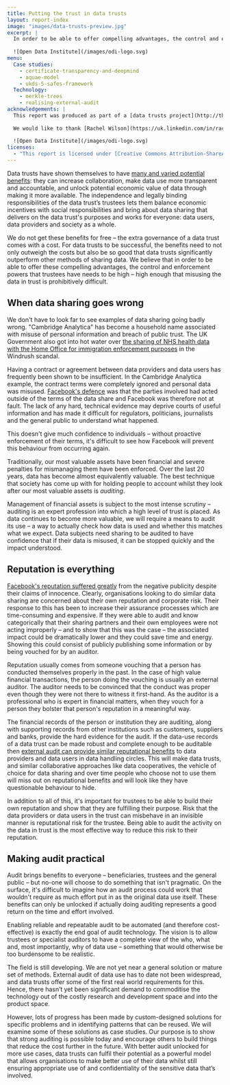 ```yaml
---
title: Putting the trust in data trusts
layout: report-index
image: "images/data-trusts-preview.jpg"
excerpt: |
  In order to be able to offer compelling advantages, the control and enforcement powers that data trusts have needs to be high enough that misusing the data in trust is prohibitively difficult. By examining case studies in audit technology, our purpose is to show that cost-effective strong auditing is possible today and encourage others to build things that reduce the cost further in the future.
  
  ![Open Data Institute](/images/odi-logo.svg)
menu:
  Case studies:
    - certificate-transparency-and-deepmind
    - aquae-model
    - ukds-5-safes-framework
  Technology:
    - merkle-trees
    - realising-external-audit
acknowledgements: |
  This report was produced as part of a [data trusts project](http://theodi.org/data-trusts) funded by the UK Government's [Office for Artificial Intelligence](https://twitter.com/OfficeForAI) and [Innovate UK](https://www.gov.uk/government/organisations/innovate-uk). It builds on research from the ODI's Innovation programme funded by Innovate UK. The views in this report are those of the authors.
  
  We would like to thank [Rachel Wilson](https://uk.linkedin.com/in/rachel-wilson-739b2630), [Olivier Thereaux](https://twitter.com/olivierthereaux), [Celia Killen](https://twitter.com/celiakillen) and [Peter Wells](https://twitter.com/peterkwells) for their feedback and support.
  
  ![Open Data Institute](/images/odi-logo.svg)
licenses:
  - "This report is licensed under [Creative Commons Attribution-ShareAlike 4.0 International](https://creativecommons.org/licenses/by-sa/4.0/)."
---
```


Data trusts have shown themselves to have [many and varied potential benefits](https://theodi.org/data-trusts): they can increase collaboration, make data use more transparent and accountable, and unlock potential economic value of data through making it more available. The independence and legally binding responsibilities of the data trust’s trustees lets them balance economic incentives with social responsibilities and bring about data sharing that delivers on the data trust's purposes and works for everyone: data users, data providers and society as a whole.

We do not get these benefits for free – the extra governance of a data trust comes with a cost. For data trusts to be successful, the benefits need to not only outweigh the costs but also be so good that data trusts significantly outperform other methods of sharing data. We believe that in order to be able to offer these compelling advantages, the control and enforcement powers that trustees have needs to be high – high enough that misusing the data in trust is prohibitively difficult.

## When data sharing goes wrong

We don't have to look far to see examples of data sharing going badly wrong. "Cambridge Analytica" has become a household name associated with misuse of personal information and breach of public trust. The UK Government also got into hot water over [the sharing of NHS health data with the Home Office for immigration enforcement purposes](https://www.opendemocracy.net/en/ournhs/is-our-personal-data-fair-game-in-drive-to-create-theresa-may-s-hostile-environment-f/) in the Windrush scandal.

Having a contract or agreement between data providers and data users has frequently been shown to be insufficient. In the Cambridge Analytica example, the contract terms were completely ignored and personal data was misused. [Facebook's defence](https://www.theguardian.com/us-news/2015/dec/11/senator-ted-cruz-president-campaign-facebook-user-data) was that the parties involved had acted outside of the terms of the data share and Facebook was therefore not at fault. The lack of any hard, technical evidence may deprive courts of useful information and has made it difficult for regulators, politicians, journalists and the general public to understand what happened.

This doesn't give much confidence to individuals – without proactive enforcement of their terms, it's difficult to see how Facebook will prevent this behaviour from occurring again.

Traditionally, our most valuable assets have been financial and severe penalties for mismanaging them have been enforced. Over the last 20 years, data has become almost equivalently valuable. The best technique that society has come up with for holding people to account whilst they look after our most valuable assets is _auditing_.

Management of financial assets is subject to the most intense scrutiny – auditing is an expert profession into which a high level of trust is placed. As data continues to become more valuable, we will require a means to audit its use – a way to actually check how data is used and whether this matches what we expect. Data subjects need sharing to be audited to have confidence that if their data is misused, it can be stopped quickly and the impact understood.

## Reputation is everything

[Facebook's reputation suffered greatly](https://www.bbc.com/news/business-43462423) from the negative publicity despite their claims of innocence. Clearly, organisations looking to do similar data sharing are concerned about their own reputation and corporate risk. Their response to this has been to increase their assurance processes which are time-consuming and expensive. If they were able to audit and know categorically that their sharing partners and their own employees were not acting improperly – and to show that this was the case – the associated impact could be dramatically lower and they could save time and energy. Showing this could consist of publicly publishing some information or by being vouched for by an auditor.

Reputation usually comes from someone vouching that a person has conducted themselves properly in the past. In the case of high value financial transactions, the person doing the vouching is usually an external auditor. The auditor needs to be convinced that the conduct was proper even though they were not there to witness it first-hand. As the auditor is a professional who is expert in financial matters, when they vouch for a person they bolster that person's reputation in a meaningful way.

The financial records of the person or institution they are auditing, along with supporting records from other institutions such as customers, suppliers and banks, provide the hard evidence for the audit. If the data-use records of a data trust can be made robust and complete enough to be auditable then [external audit can provide similar reputational benefits](https://www.register-dynamics.co.uk/2019/01/04/data-trusts.html) to data providers and data users in data handling circles. This will make data trusts, and similar collaborative  approaches like data cooperatives, the vehicle of choice for data sharing and over time people who choose not to use them will miss out on reputational benefits and will look like they have questionable behaviour to hide.

In addition to all of this, it's important for trustees to be able to build their own reputation and show that they are fulfilling their purpose. Risk that the data providers or data users in the trust can misbehave in an invisible manner is reputational risk for the trustee. Being able to audit the activity on the data in trust is the most effective way to reduce this risk to their reputation.

## Making audit practical

Audit brings benefits to everyone – beneficiaries, trustees and the general public – but no-one will choose to do something that isn't pragmatic. On the surface, it's difficult to imagine how an audit process could work that wouldn't require as much effort put in as the original data use itself. These benefits can only be unlocked if actually doing auditing represents a good return on the time and effort involved.

Enabling reliable and repeatable audit to be automated (and therefore cost-effective) is exactly the end goal of audit technology. The vision is to allow trustees or specialist auditors to have a complete view of the who, what and, most importantly, why of data use – something that would otherwise be too burdensome to be realistic.

The field is still developing. We are not yet near a general solution or mature set of methods. External audit of data use has to date not been widespread, and data trusts offer some of the first real world requirements for this. Hence, there hasn’t yet been significant demand to commoditise the technology out of the costly research and development space and into the product space.

However, lots of progress has been made by custom-designed solutions for specific problems and in identifying patterns that can be reused. We will examine some of these solutions as case studies. Our purpose is to show that strong auditing is possible today and encourage others to build things that reduce the cost further in the future. With better audit unlocked for more use cases, data trusts can fulfil their potential as a powerful model that allows organisations to make better use of their data whilst still ensuring appropriate use of and confidentiality of the sensitive data that’s involved.
